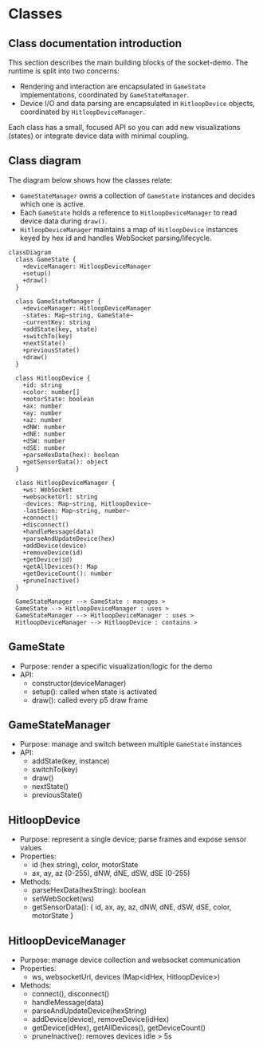 # Classes

## Class documentation introduction

This section describes the main building blocks of the socket-demo. The runtime is split into two concerns:

- Rendering and interaction are encapsulated in `GameState` implementations, coordinated by `GameStateManager`.
- Device I/O and data parsing are encapsulated in `HitloopDevice` objects, coordinated by `HitloopDeviceManager`.

Each class has a small, focused API so you can add new visualizations (states) or integrate device data with minimal coupling.

## Class diagram

The diagram below shows how the classes relate:

- `GameStateManager` owns a collection of `GameState` instances and decides which one is active.
- Each `GameState` holds a reference to `HitloopDeviceManager` to read device data during `draw()`.
- `HitloopDeviceManager` maintains a map of `HitloopDevice` instances keyed by hex id and handles WebSocket parsing/lifecycle.

```mermaid
classDiagram
  class GameState {
    +deviceManager: HitloopDeviceManager
    +setup()
    +draw()
  }

  class GameStateManager {
    +deviceManager: HitloopDeviceManager
    -states: Map~string, GameState~
    -currentKey: string
    +addState(key, state)
    +switchTo(key)
    +nextState()
    +previousState()
    +draw()
  }

  class HitloopDevice {
    +id: string
    +color: number[]
    +motorState: boolean
    +ax: number
    +ay: number
    +az: number
    +dNW: number
    +dNE: number
    +dSW: number
    +dSE: number
    +parseHexData(hex): boolean
    +getSensorData(): object
  }

  class HitloopDeviceManager {
    +ws: WebSocket
    +websocketUrl: string
    -devices: Map~string, HitloopDevice~
    -lastSeen: Map~string, number~
    +connect()
    +disconnect()
    +handleMessage(data)
    +parseAndUpdateDevice(hex)
    +addDevice(device)
    +removeDevice(id)
    +getDevice(id)
    +getAllDevices(): Map
    +getDeviceCount(): number
    +pruneInactive()
  }

  GameStateManager --> GameState : manages >
  GameState --> HitloopDeviceManager : uses >
  GameStateManager --> HitloopDeviceManager : uses >
  HitloopDeviceManager --> HitloopDevice : contains >
```

## GameState

- Purpose: render a specific visualization/logic for the demo
- API:
  - constructor(deviceManager)
  - setup(): called when state is activated
  - draw(): called every p5 draw frame

## GameStateManager

- Purpose: manage and switch between multiple `GameState` instances
- API:
  - addState(key, instance)
  - switchTo(key)
  - draw()
  - nextState()
  - previousState()

## HitloopDevice

- Purpose: represent a single device; parse frames and expose sensor values
- Properties:
  - id (hex string), color, motorState
  - ax, ay, az (0-255), dNW, dNE, dSW, dSE (0-255)
- Methods:
  - parseHexData(hexString): boolean
  - setWebSocket(ws)
  - getSensorData(): { id, ax, ay, az, dNW, dNE, dSW, dSE, color, motorState }

## HitloopDeviceManager

- Purpose: manage device collection and websocket communication
- Properties:
  - ws, websocketUrl, devices (Map<idHex, HitloopDevice>)
- Methods:
  - connect(), disconnect()
  - handleMessage(data)
  - parseAndUpdateDevice(hexString)
  - addDevice(device), removeDevice(idHex)
  - getDevice(idHex), getAllDevices(), getDeviceCount()
  - pruneInactive(): removes devices idle > 5s
